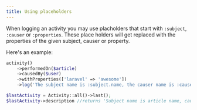 ```yaml
---
title: Using placeholders
---
```


When logging an activity you may use placholders that start with `:subject`, `:causer` or `:properties`. These place holders will get replaced with the properties of the given subject, causer or property.

Here's an example:

```php
activity()
    ->performedOn($article)
    ->causedBy($user)
    ->withProperties(['laravel' => 'awesome'])
    ->log('The subject name is :subject.name, the causer name is :causer.name and Laravel is :properties.laravel');

$lastActivity = Activity::all()->last();
$lastActivity->description //returns 'Subject name is article name, causer name is user name and property key is value and sub key subvalue';
```